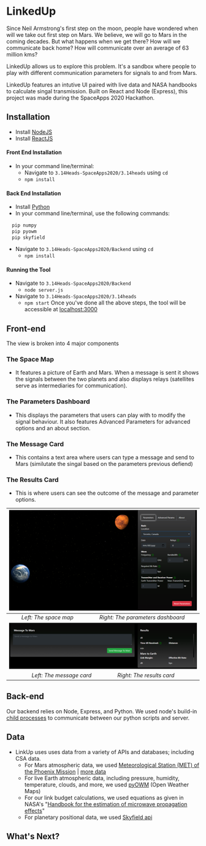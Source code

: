 # LinkedUp
Since Neil Armstrong's first step on the moon, people have wondered when will we take out first step on Mars. We believe, we will go to Mars in the coming decades.
But what happens when we get there? How will we communicate back home? How will communicate over an average of 63 million kms?

LinkedUp allows us to explore this problem. It's a sandbox where people to play with different communication parameters for signals to and from Mars. 

LinkedUp features an intutive UI paired with live data and NASA handbooks to calculate singal transmission. Built on React and Node (Express), this project was made during the SpaceApps 2020 Hackathon.

## Installation 
 - Install [NodeJS](https://nodejs.org/en/download/)
 - Install [ReactJS](https://reactjs.org/docs/getting-started.html)

#### Front End Installation
 - In your command line/terminal:
   - Navigate to ```3.14Heads-SpaceApps2020/3.14heads``` using ```cd```
   - ```npm install```


#### Back End Installation
 - Install [Python](https://www.python.org/downloads/)
 - In your command line/terminal, use the following commands:
 ```
   pip numpy
   pip pyowm
   pip skyfield
```
   - Navigate to ```3.14Heads-SpaceApps2020/Backend``` using ```cd```
     - ```npm install```
####  Running the Tool
 - Navigate to ```3.14Heads-SpaceApps2020/Backend```
   - ```node server.js```
 - Navigate to ```3.14Heads-SpaceApps2020/3.14heads```
   - ```npm start```
 Once you've done all the above steps, the tool will be accessible at [localhost:3000](http://localhost:3000/) 

## Front-end
The view is broken into 4 major components
 ### The Space Map
  - It features a picture of Earth and Mars. When a message is sent it shows the signals between the two planets and also displays relays (satellites serve as intermediaries for communication).
 ### The Parameters Dashboard
  - This displays the parameters that users can play with to modify the signal behaviour. It also features Advanced Parameters for advanced options and an about section.
 ### The Message Card
  - This contains a text area where users can type a message and send to Mars (similutate the singal based on the parameters previous defiend)
 ### The Results Card
  - This is where users can see the outcome of the message and parameter options.
 
 | ![frontend1.PNG](images/frontend1.PNG) | 
 |:--:| 
 | *Left: The space map&nbsp;&nbsp;&nbsp;&nbsp;&nbsp;&nbsp;&nbsp;&nbsp;&nbsp;&nbsp;&nbsp;&nbsp;&nbsp;&nbsp;&nbsp;&nbsp;&nbsp;&nbsp;Right: The parameters dashboard* |
 | ![frontend2.PNG](images/frontend2.PNG) |  
 | *Left: The message card&nbsp;&nbsp;&nbsp;&nbsp;&nbsp;&nbsp;&nbsp;&nbsp;&nbsp;&nbsp;&nbsp;&nbsp;&nbsp;&nbsp;&nbsp;&nbsp;&nbsp;&nbsp;Right: The results card* |
 
## Back-end
Our backend relies on Node, Express, and Python. We used node's build-in [child processes](https://nodejs.org/api/child_process.html) to communicate between our python scripts and server.   

## Data
 - LinkUp uses uses data from a variety of APIs and databases; including CSA data.
   - For Mars atmospheric data, we used [Meteorological Station (MET) of the Phoenix Mission](https://www.asc-csa.gc.ca/eng/open-data/access-the-data.asp) | [more data](ftp://ftp.asc-csa.gc.ca/users/OpenData_DonneesOuvertes/pub/MET/)
   - For live Earth atmospheric data, including pressure, humidity, temperature, clouds, and more, we used [pyOWM](https://pyowm.readthedocs.io/en/latest/) (Open Weather Maps)
   - For our link budget calculations, we used equations as given in NASA's "[Handbook for the estimation of microwave propagation effects](https://ntrs.nasa.gov/citations/19820004428)"
   - For planetary positional data, we used [Skyfield api](https://rhodesmill.org/skyfield/)  
## What's Next?




